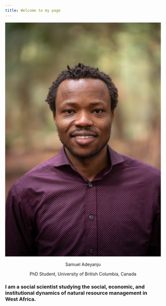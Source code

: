 ```yaml
---
title: Welcome to my page
---  
```


![Samuel](images/samuel.jpg)

<div align="center"> 
  
 Samuel Adeyanju
  </div>

<div align="center"> 
  
 PhD Student, University of British Columbia, Canada 
  
  </div>



### I am a social scientist studying the social, economic, and institutional dynamics of natural resource management in West Africa.



